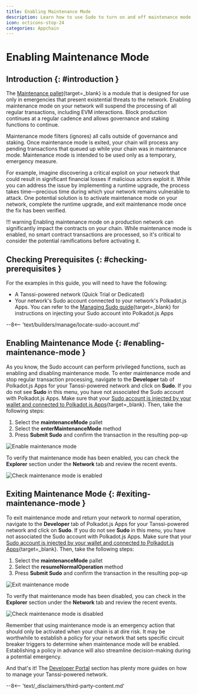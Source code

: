 ```yaml
---
title: Enabling Maintenance Mode 
description: Learn how to use Sudo to turn on and off maintenance mode, which effectively pauses your network while still producing blocks and allowing select calls.
icon: octicons-stop-24
categories: Appchain
---
```


# Enabling Maintenance Mode

## Introduction {: #introduction }

The [Maintenance pallet](https://moonbeam.network/news/what-is-maintenance-mode/){target=\_blank} is a module that is designed for use only in emergencies that present existential threats to the network. Enabling maintenance mode on your network will suspend the processing of all regular transactions, including EVM interactions. Block production continues at a regular cadence and allows governance and staking functions to continue. 

Maintenance mode filters (ignores) all calls outside of governance and staking. Once maintenance mode is exited, your chain will process any pending transactions that queued up while your chain was in maintenance mode. Maintenance mode is intended to be used only as a temporary, emergency measure. 

For example, imagine discovering a critical exploit on your network that could result in significant financial losses if malicious actors exploit it. While you can address the issue by implementing a runtime upgrade, the process takes time—precious time during which your network remains vulnerable to attack. One potential solution is to activate maintenance mode on your network, complete the runtime upgrade, and exit maintenance mode once the fix has been verified.

!!! warning
    Enabling maintenance mode on a production network can significantly impact the contracts on your chain. While maintenance mode is enabled, no smart contract transactions are processed, so it's critical to consider the potential ramifications before activating it. 

## Checking Prerequisites {: #checking-prerequisites }

For the examples in this guide, you will need to have the following:

 - A Tanssi-powered network (Quick Trial or Dedicated)
 - Your network's Sudo account connected to your network's Polkadot.js Apps. You can refer to the [Managing Sudo guide](/builders/manage/developer-portal/sudo/#configuring-polkadotjs-apps){target=\_blank} for instructions on injecting your Sudo account into Polkadot.js Apps

--8<-- 'text/builders/manage/locate-sudo-account.md'

## Enabling Maintenance Mode {: #enabling-maintenance-mode }

As you know, the Sudo account can perform privileged functions, such as enabling and disabling maintenance mode. To enter maintenance mode and stop regular transaction processing, navigate to the **Developer** tab of Polkadot.js Apps for your Tanssi-powered network and click on **Sudo**. If you do not see **Sudo** in this menu, you have not associated the Sudo account with Polkadot.js Apps. Make sure that your [Sudo account is injected by your wallet and connected to Polkadot.js Apps](/builders/manage/developer-portal/sudo/#configuring-polkadotjs-apps){target=\_blank}. Then, take the following steps:

1. Select the **maintenanceMode** pallet
2. Select the **enterMaintenanceMode** method
3. Press **Submit Sudo** and confirm the transaction in the resulting pop-up

![Enable maintenance mode](/images/builders/manage/developer-portal/maintenance/maintenance-2.webp)

To verify that maintenance mode has been enabled, you can check the **Explorer** section under the **Network** tab and review the recent events. 

![Check maintenance mode is enabled](/images/builders/manage/developer-portal/maintenance/maintenance-3.webp)

## Exiting Maintenance Mode {: #exiting-maintenance-mode }

To exit maintenance mode and return your network to normal operation, navigate to the **Developer** tab of Polkadot.js Apps for your Tanssi-powered network and click on **Sudo**. If you do not see **Sudo** in this menu, you have not associated the Sudo account with Polkadot.js Apps. Make sure that your [Sudo account is injected by your wallet and connected to Polkadot.js Apps](/builders/manage/developer-portal/sudo/#configuring-polkadotjs-apps){target=\_blank}. Then, take the following steps:

1. Select the **maintenanceMode** pallet
2. Select the **resumeNormalOperation** method
3. Press **Submit Sudo** and confirm the transaction in the resulting pop-up

![Exit maintenance mode](/images/builders/manage/developer-portal/maintenance/maintenance-4.webp)

To verify that maintenance mode has been disabled, you can check in the **Explorer** section under the **Network** tab and review the recent events. 

![Check maintenance mode is disabled](/images/builders/manage/developer-portal/maintenance/maintenance-5.webp)

Remember that using maintenance mode is an emergency action that should only be activated when your chain is at dire risk. It may be worthwhile to establish a policy for your network that sets specific circuit breaker triggers to determine when maintenance mode will be enabled. Establishing a policy in advance will also streamline decision-making during a potential emergency.  

And that's it! The [Developer Portal](/builders/manage/developer-portal/) section has plenty more guides on how to manage your Tanssi-powered network.

--8<-- 'text/_disclaimers/third-party-content.md'
